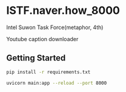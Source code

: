 # ISTF.naver.how_8000

Intel Suwon Task Force(metaphor, 4th)

Youtube caption downloader

## Getting Started

```sh
pip install -r requirements.txt

uvicorn main:app --reload --port 8000
```
